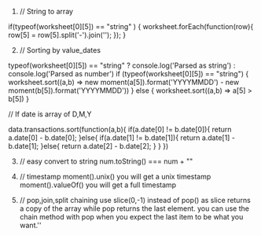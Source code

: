 1. // String to array

if(typeof(worksheet[0][5]) == "string" )
{
worksheet.forEach(function(row){
row[5] = row[5].split('-').join('');
});
}

2. // Sorting by value_dates

typeof(worksheet[0][5]) == "string" ? console.log('Parsed as string') : console.log('Parsed as number')
if (typeof(worksheet[0][5]) == "string") {
worksheet.sort((a,b) => new moment(a[5]).format('YYYYMMDD') - new moment(b[5]).format('YYYYMMDD'))
} else {
worksheet.sort((a,b) => a[5] > b[5])
}

// If date is array of D,M,Y

data.transactions.sort(function(a,b){
if(a.date[0] != b.date[0]){
return a.date[0] - b.date[0];
}else{
if(a.date[1] != b.date[1]){
return a.date[1] - b.date[1];
}else{
return a.date[2] - b.date[2];
}
}
})

3. // easy convert to string
num.toString() === num + ""

4. // timestamp
moment().unix() you will get a unix timestamp
moment().valueOf() you will get a full timestamp

5. // pop,join,split chaining
use slice(0,-1) instead of pop() as slice returns a copy of the array while pop returns the last element.
you can use the chain method with pop when you expect the last item to be what you want.''
